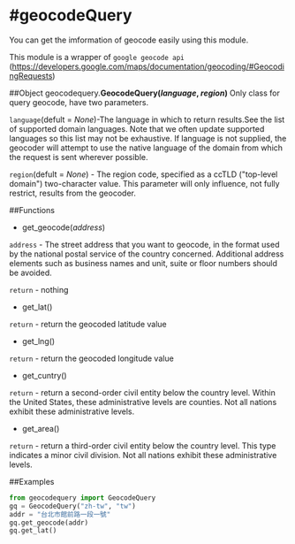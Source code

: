 #geocodeQuery
============

You can get the imformation of geocode easily using this module.

This module is a wrapper of `google geocode api`
(https://developers.google.com/maps/documentation/geocoding/#GeocodingRequests)

##Object
geocodequery.**GeocodeQuery(*language*, *region*)**
 Only class for query geocode, have two parameters.
 
 `language`(defult = *None*)-The language in which to return results.See the list of 
 supported domain languages. Note that we often update supported languages so this
 list may not be exhaustive. If language is not supplied, the geocoder will attempt
 to use the native language of the domain from which the request is sent wherever possible.
 
 `region`(defult = *None*) - The region code, specified as a ccTLD ("top-level domain") 
 two-character value. This parameter will only influence, not fully restrict, results 
 from the geocoder.

##Functions

* get_geocode(*address*)

`address` - The street address that you want to geocode, in the format used by the national
postal service of the country concerned. Additional address elements such as business names
and unit, suite or floor numbers should be avoided. 

`return` - nothing

* get_lat()

`return` - return the geocoded latitude value

* get_lng()

`return` - return the geocoded longitude value

* get_cuntry()

`return` - return a second-order civil entity below the country level. 
Within the United States, these administrative levels are counties. 
Not all nations exhibit these administrative levels.

* get_area()

`return` - return a third-order civil entity below the country level. 
This type indicates a minor civil division. Not all nations exhibit these 
administrative levels.

##Examples

```python
from geocodequery import GeocodeQuery
gq = GeocodeQuery("zh-tw", "tw")
addr = "台北市館前路一段一號"
gq.get_geocode(addr)
gq.get_lat()
```
